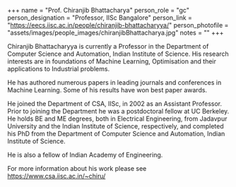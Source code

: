 +++
name = "Prof. Chiranjib Bhattacharya"
person_role = "gc"
person_designation = "Professor, IISc Bangalore"
person_link = "https://eecs.iisc.ac.in/people/chiranjib-bhattacharyya/"
person_photofile = "assets/images/people_images/chiranjibBhattacharya.jpg"
notes = ""
+++

Chiranjib Bhattacharyya is currently a Professor in the Department of Computer Science and Automation, Indian Institute
of Science. His research interests are in foundations of Machine Learning, Optimisation and their applications to
Industrial problems.

He has authored numerous papers in leading journals and conferences in Machine Learning. Some of his results have won
best paper awards.

He joined the Department of CSA, IISc, in 2002 as an Assistant Professor. Prior to joining the Department he was a
postdoctoral fellow at UC Berkeley. He holds BE and ME degrees, both in Electrical Engineering, from Jadavpur University
and the Indian Institute of Science, respectively, and completed his PhD from the Department of Computer Science and
Automation, Indian Institute of Science.

He is also a fellow of Indian Academy of Engineering.

For more information about his work please see https://www.csa.iisc.ac.in/~chiru/